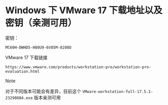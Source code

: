 # Windows 下 VMware 17 下载地址以及密钥（亲测可用）

密钥：

```text
MC60H-DWHD5-H80U9-6V85M-8280D
```

VMware 17 下载链接

```text
https://www.vmware.com/products/workstation-pro/workstation-pro-evaluation.html
```

> [!NOTE]  
> 对于不同版本可能会有差异，目前这个 `VMware-workstation-full-17.5.1-23298084.exe` 版本亲测可用
